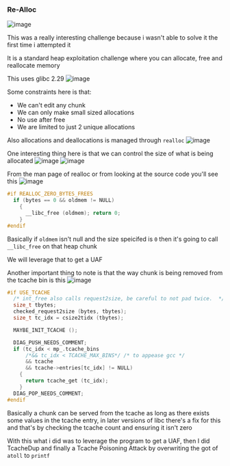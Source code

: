 <h3> Re-Alloc </h3>

![image](https://github.com/user-attachments/assets/46221d25-8d67-4c92-bc34-3549e16eda4d)

This was a really interesting challenge because i wasn't able to solve it the first time i attempted it

It is a standard heap exploitation challenge where you can allocate, free and reallocate memory

This uses glibc 2.29
![image](https://github.com/user-attachments/assets/a14bf960-9434-4a76-b05d-4e2a5004d47c)

Some constraints here is that:
- We can't edit any chunk
- We can only make small sized allocations
- No use after free
- We are limited to just 2 unique allocations

Also allocations and deallocations is managed through `realloc`
![image](https://github.com/user-attachments/assets/404fd03b-1584-43b0-b64a-31f12c940bf0)

One interesting thing here is that we can control the size of what is being allocated
![image](https://github.com/user-attachments/assets/c6f291b9-4f81-4cbd-bd1a-f1d40953ec77)
![image](https://github.com/user-attachments/assets/6b796860-1d59-4767-ae92-e8347a1102d9)

From the man page of realloc or from looking at the source code you'll see this
![image](https://github.com/user-attachments/assets/c8b9d1c9-be8c-4bf3-aa74-1cce0855a9f0)

```c
#if REALLOC_ZERO_BYTES_FREES
  if (bytes == 0 && oldmem != NULL)
    {
      __libc_free (oldmem); return 0;
    }
#endif
```

Basically if `oldmem` isn't null and the size speicifed is `0` then it's going to call `__libc_free` on that heap chunk

We will leverage that to get a UAF

Another important thing to note is that the way chunk is being removed from the tcache bin is this
![image](https://github.com/user-attachments/assets/87c9ce52-cdff-4812-8f77-57e31a1a12e4)

```c
#if USE_TCACHE
  /* int_free also calls request2size, be careful to not pad twice.  */
  size_t tbytes;
  checked_request2size (bytes, tbytes);
  size_t tc_idx = csize2tidx (tbytes);

  MAYBE_INIT_TCACHE ();

  DIAG_PUSH_NEEDS_COMMENT;
  if (tc_idx < mp_.tcache_bins
      /*&& tc_idx < TCACHE_MAX_BINS*/ /* to appease gcc */
      && tcache
      && tcache->entries[tc_idx] != NULL)
    {
      return tcache_get (tc_idx);
    }
  DIAG_POP_NEEDS_COMMENT;
#endif
```

Basically a chunk can be served from the tcache as long as there exists some values in the tcache entry, in later versions of libc there's a fix for this and that's by checking the tcache count and ensuring it isn't zero

With this what i did was to leverage the program to get a UAF, then I did TcacheDup and finally a Tcache Poisoning Attack by overwriting the got of `atoll` to `printf`



